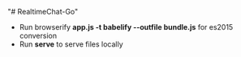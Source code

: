 "# RealtimeChat-Go" 

- Run browserify **app.js -t babelify --outfile bundle.js** for es2015 conversion
- Run **serve** to serve files locally